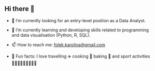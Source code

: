 ## Hi there 👋


- 🔭 I’m currently looking for an entry-level position as a Data Analyst.
- 🌱 I’m currently learning and developing skills related to programming and data visualisation (Python, R, SQL).

- 📫 How to reach me: folek.karolina@gmail.com
- 🥸 Fun facts: I love travelling ✈️ cooking 🍳 baking 🧁 and sport activities 🏋🏼‍♀️🏊🏻‍♀️🚴🏼‍♀️

